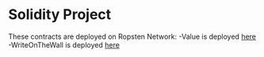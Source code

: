 # Solidity Project
These contracts are deployed on Ropsten Network:
-Value is deployed [here](https://ropsten.etherscan.io/address/0x799a643c8f1ff1ae1b377244d82ebd9640cded72)
-WriteOnTheWall is deployed [here](https://ropsten.etherscan.io/address/0xd50b2bf9e69bc6fba69c4697619f77b2279eb101)